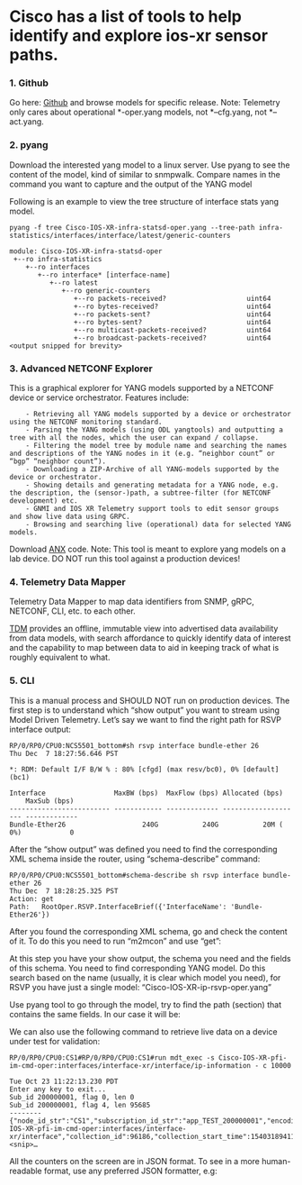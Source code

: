 # Cisco has a list of tools to help identify and explore ios-xr sensor paths.

### 1. Github
  Go here: [Github](https://github.com/YangModels/yang/tree/master/vendor/cisco/xr) and browse models for specific release. 
  Note: Telemetry only cares about operational *-oper.yang models, not *–cfg.yang, not *–act.yang.
  
### 2. pyang
  Download the interested yang model to a linux server. 
  Use pyang to see the content of the model, kind of similar to snmpwalk.
  Compare names in the command you want to capture and the output of the YANG model
  
  Following is an example to view the tree structure of interface stats yang model. 
  
  ```console
  pyang -f tree Cisco-IOS-XR-infra-statsd-oper.yang --tree-path infra-statistics/interfaces/interface/latest/generic-counters
 
module: Cisco-IOS-XR-infra-statsd-oper
   +--ro infra-statistics
      +--ro interfaces
         +--ro interface* [interface-name]
            +--ro latest
               +--ro generic-counters
                  +--ro packets-received?                    uint64
                  +--ro bytes-received?                      uint64
                  +--ro packets-sent?                        uint64
                  +--ro bytes-sent?                          uint64
                  +--ro multicast-packets-received?          uint64
                  +--ro broadcast-packets-received?          uint64
<output snipped for brevity>
```

### 3. Advanced NETCONF Explorer 
This is a graphical explorer for YANG models supported by a NETCONF device or service orchestrator. Features include:
```console
    - Retrieving all YANG models supported by a device or orchestrator using the NETCONF monitoring standard.
    - Parsing the YANG models (using ODL yangtools) and outputting a tree with all the nodes, which the user can expand / collapse.
    - Filtering the model tree by module name and searching the names and descriptions of the YANG nodes in it (e.g. “neighbor count” or “bgp” “neighbor count”).
    - Downloading a ZIP-Archive of all YANG-models supported by the device or orchestrator.
    - Showing details and generating metadata for a YANG node, e.g. the description, the (sensor-)path, a subtree-filter (for NETCONF development) etc.
    - GNMI and IOS XR Telemetry support tools to edit sensor groups and show live data using GRPC.
    - Browsing and searching live (operational) data for selected YANG models.
```
    
Download [ANX](https://github.com/cisco-ie/anx) code. 
Note: This tool is meant to explore yang models on a lab device. DO NOT run this tool against a production devices!

### 4. Telemetry Data Mapper 

Telemetry Data Mapper to map data identifiers from SNMP, gRPC, NETCONF, CLI, etc. to each other.

[TDM](https://github.com/cisco-ie/tdm) provides an offline, immutable view into advertised data availability from data models, with search affordance to quickly identify data of interest and the capability to map between data to aid in keeping track of what is roughly equivalent to what.

### 5. CLI

This is a manual process and SHOULD NOT run on production devices. The first step is to understand which “show output” you want to stream using Model Driven Telemetry. Let’s say we want to find the right path for RSVP interface output:  
```console
RP/0/RP0/CPU0:NCS5501_bottom#sh rsvp interface bundle-ether 26   
Thu Dec  7 18:27:56.646 PST

*: RDM: Default I/F B/W % : 80% [cfgd] (max resv/bc0), 0% [default] (bc1)

Interface                 MaxBW (bps)  MaxFlow (bps) Allocated (bps)      MaxSub (bps) 
------------------------- ------------ ------------- -------------------- -------------
Bundle-Ether26                   240G           240G           20M (  0%)            0 
```

After the “show output” was defined you need to find the corresponding XML schema inside the router, using “schema-describe” command:
```console
RP/0/RP0/CPU0:NCS5501_bottom#schema-describe sh rsvp interface bundle-ether 26
Thu Dec  7 18:28:25.325 PST
Action: get
Path:   RootOper.RSVP.InterfaceBrief({'InterfaceName': 'Bundle-Ether26'})
```

After you found the corresponding XML schema, go and check the content of it. To do this you need to run “m2mcon” and use “get”:


At this step you have your show output, the schema you need and the fields of this schema. You need to find corresponding YANG model. Do this search based on the name (usually, it is clear which model you need), for RSVP you have just a single model: “Cisco-IOS-XR-ip-rsvp-oper.yang”

Use pyang tool to go through the model, try to find the path (section) that contains the same fields. In our case it will be:  



We can also use the following command to retrieve live data on a device under test for validation:
```console
RP/0/RP0/CPU0:CS1#RP/0/RP0/CPU0:CS1#run mdt_exec -s Cisco-IOS-XR-pfi-im-cmd-oper:interfaces/interface-xr/interface/ip-information - c 10000

Tue Oct 23 11:22:13.230 PDT
Enter any key to exit... 
Sub_id 200000001, flag 0, len 0 
Sub_id 200000001, flag 4, len 95685
--------
{"node_id_str":"CS1","subscription_id_str":"app_TEST_200000001","encoding_path":"Cisco-IOS-XR-pfi-im-cmd-oper:interfaces/interface-xr/interface","collection_id":96186,"collection_start_time":1540318941158,"msg_timestamp":1540318950436,"data_json":…<snip>…
```
All the counters on the screen are in JSON format. To see in a more human-readable format, use any preferred JSON formatter, e.g:






